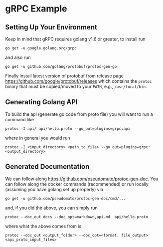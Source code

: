 # gRPC Example

## Setting Up Your Environment

Keep in mind that gRPC requires golang v1.6 or greater, to install run

``` shell
go get -u google.golang.org/grpc
```

and also run

``` shell
go get -u github.com/golang/protobuf/protoc-gen-go
```

Finally install latest version of protobuf from release page
<https://github.com/google/protobuf/releases> which contains the
`protoc` binary that must be copied/moved to your `PATH`, e.g.,
`/usr/local/bin`.

## Generating Golang API

To build the api (generate go code from proto file) you will want to run
a command like

``` shell
protoc -I api/ api/hello.proto --go_out=plugins=grpc:api
```

where in general you would
run

``` shell
protoc -I <input_directory> <path_to_file> --go_out=plugins=grpc:<output_directory>
```

## Generated Documentation

We can follow along <https://github.com/pseudomuto/protoc-gen-doc>. You
can follow along the docker commands (recommended) or run locally
(assuming you have golang set up properly) via

``` shell
go get -u github.com/pseudomuto/protoc-gen-doc/cmd/...
```

and, if you did the above, you can simply run

``` shell
protoc --doc_out docs --doc_opt=markdown,api.md  api/hello.proto
```

where what the above comes from
is

``` shell
protoc --doc_out <output_folder> --doc_opt=<format, file_output> <api_proto_input_files>
```
